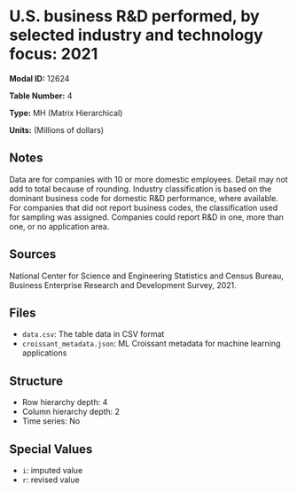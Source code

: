 # U.S. business R&D performed, by selected industry and technology focus: 2021

**Modal ID:** 12624

**Table Number:** 4

**Type:** MH (Matrix Hierarchical)

**Units:** (Millions of dollars)

## Notes

Data are for companies with 10 or more domestic employees. Detail may not add to total because of rounding. Industry classification is based on the dominant business code for domestic R&D performance, where available. For companies that did not report business codes, the classification used for sampling was assigned. Companies could report R&D in one, more than one, or no application area.

## Sources

National Center for Science and Engineering Statistics and Census Bureau, Business Enterprise Research and Development Survey, 2021.

## Files

- `data.csv`: The table data in CSV format
- `croissant_metadata.json`: ML Croissant metadata for machine learning applications

## Structure

- Row hierarchy depth: 4
- Column hierarchy depth: 2
- Time series: No

## Special Values

- `i`: imputed value
- `r`: revised value

